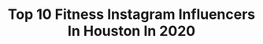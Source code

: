 ---
title: Top 10 Fitness Instagram Influencers In Houston In 2020
description: >-
  Find top fitness Instagram influencers in Houston in 2020. Most popular hashtags: #fitness #houston #youtube #shanisworld.
platform: Instagram
profiles:
  - username: "samuelsolisvideo"
    fullname: >-
      SAMUEL SOLIS JR
    location: "United States"
    followers: 15635
    engagement: 235
    commentsToLikes: 0.104024
    avatar: "https://scontent-ams4-1.cdninstagram.com/v/t51.2885-19/s320x320/38928000_231168674224618_1608076858459422720_n.jpg?_nc_ht=scontent-ams4-1.cdninstagram.com&_nc_ohc=3ESQybeIMbYAX-YPUMo&oh=b223b5f69a54f8b93d653834914349e5&oe=5EB22B1E"
    verified: false
    hashtags: "#video, #fitnessedit, #vlogs, #videographer"
  - username: "tellittoyourneighbor"
    fullname: >-
      Erica Smith | Designer | HTX
    location: "United States"
    followers: 7235
    engagement: 335
    commentsToLikes: 0.407647
    avatar: "https://scontent-ams4-1.cdninstagram.com/v/t51.2885-19/s320x320/42003366_1153219494832222_8388953250946088960_n.jpg?_nc_ht=scontent-ams4-1.cdninstagram.com&_nc_ohc=XGSvMqPUQSAAX8gmIX5&oh=a967dffa580a4dedc5f3ce4ca5a05ea4&oe=5EB2E1AF"
    verified: false
    hashtags: "#fashion, #selfcare, #roundtopantiqueshow, #comeback"
  - username: "deanmasonmusic"
    fullname: >-
      Dean Mason
    location: "United States"
    followers: 25369
    engagement: 243
    commentsToLikes: 0.013806
    avatar: "https://scontent-ams4-1.cdninstagram.com/v/t51.2885-19/s320x320/36160250_498288283925028_7110373888160169984_n.jpg?_nc_ht=scontent-ams4-1.cdninstagram.com&_nc_ohc=u6VqKWIGJI4AX-yqq7j&oh=78e35b31bb498de660baa9a5aa7cbff1&oe=5EB598F8"
    verified: false
    hashtags: "#weekendvibes, #jetpack, #groovecruise, #strength"
  - username: "rondondizon"
    fullname: >-
      RONNIE W DIZON
    location: "United States"
    followers: 17330
    engagement: 550
    commentsToLikes: 0.028940
    avatar: "https://scontent-bos3-1.cdninstagram.com/v/t51.2885-19/s320x320/54247799_2230574453866151_2589831615534333952_n.jpg?_nc_ht=scontent-bos3-1.cdninstagram.com&_nc_ohc=5A9x91sna-sAX8hpxmv&oh=aa4784d7aee2d83a8c83409f3d21202b&oe=5EB79753"
    verified: false
    hashtags: "#hhheart, #paintballguns, #pepper, #spartanrace"
  - username: "shanitalmor"
    fullname: >-
      Shani Talmor 🧿
    location: "United States"
    followers: 21271
    engagement: 296
    commentsToLikes: 0.037982
    avatar: "https://scontent-lhr8-1.cdninstagram.com/v/t51.2885-19/s320x320/60838418_449098232506014_6500821598252040192_n.jpg?_nc_ht=scontent-lhr8-1.cdninstagram.com&_nc_ohc=XylEWkavGQMAX8nnXzm&oh=688aa14b04591ccd7347011b7d5c7c78&oe=5EBBE6C1"
    verified: false
    hashtags: "#shanitalmor, #positivity, #pachanga, #dance"
  - username: "brt.ann"
    fullname: >-
      BrittanyAnn (Muse)
    location: "United States"
    followers: 5165
    engagement: 624
    commentsToLikes: 0.048485
    avatar: "https://scontent-amt2-1.cdninstagram.com/v/t51.2885-19/s320x320/81130947_636856923809398_2062845467686862848_n.jpg?_nc_ht=scontent-amt2-1.cdninstagram.com&_nc_ohc=xoQzVEDmBPoAX8p3Hzi&oh=8e7d0e1b645622dcf1b48e7129ee4f61&oe=5EEA78BB"
    verified: false
    hashtags: "#whateverittakes, #2020vision, #dowhateverittakes, #ironsharpensiron"
  - username: "shadessofblu"
    fullname: >-
      Glamorous Hippie Blu 🦋
    location: "United States"
    followers: 17449
    engagement: 362
    commentsToLikes: 0.023961
    avatar: "https://scontent-lga3-1.cdninstagram.com/v/t51.2885-19/s320x320/89638807_544418149789646_4662730489264603136_n.jpg?_nc_ht=scontent-lga3-1.cdninstagram.com&_nc_ohc=q_WcMhTjwjEAX_0IYEL&oh=a6391d761bbfc18e9d78aad424f63564&oe=5EB7FAE2"
    verified: false
    hashtags: "#hardlyhome, #htown, #women, #houstoncontractor"
  - username: "yamimufdi"
    fullname: >-
      Yami Mufdi
    location: "United States"
    followers: 67194
    engagement: 119
    commentsToLikes: 0.042888
    avatar: "https://scontent-amt2-1.cdninstagram.com/v/t51.2885-19/s320x320/71194655_3051888814852235_1604164392360869888_n.jpg?_nc_ht=scontent-amt2-1.cdninstagram.com&_nc_ohc=D2yLkPFtTCIAX9UOVlZ&oh=fa6c4a841a40fc20d52695846520ee5e&oe=5EBACAE7"
    verified: false
    hashtags: "#fitfam, #quarantine, #nogymneeded, #tiktokdance"
  - username: "jas_stayfit"
    fullname: >-
      Jasmin Santibanez
    location: "United States"
    followers: 154458
    engagement: 838
    commentsToLikes: 0.015316
    avatar: "https://instagram.fkul8-1.fna.fbcdn.net/v/t51.2885-19/s320x320/88308080_1550328438464469_728540712416575488_n.jpg?_nc_ht=instagram.fkul8-1.fna.fbcdn.net&_nc_ohc=BUE5Qg0pugkAX93Y8D8&oh=a34411d71b3d6c6bec1e734b36a4979e&oe=5E9C55FC"
    verified: false
    hashtags: "#shoulders, #improvement, #mondaymotivation, #wednesday"
  - username: "jshep23"
    fullname: >-
      Jordan Shephard
    location: "United States"
    followers: 27380
    engagement: 325
    commentsToLikes: 0.027149
    avatar: "https://scontent-lhr8-1.cdninstagram.com/v/t51.2885-19/s320x320/73393256_568022170697427_376309392204627968_n.jpg?_nc_ht=scontent-lhr8-1.cdninstagram.com&_nc_ohc=d1VunsNMIwkAX9Z7auo&oh=c6f0d69416ea365cb29566d745b854fa&oe=5EB95AD0"
    verified: false
    hashtags: "#srt, #houston, #barbershop, #213"
---
